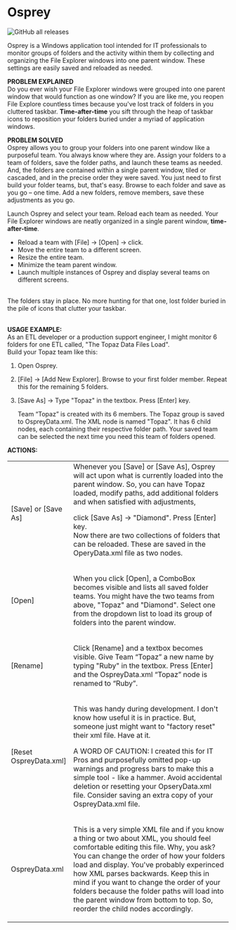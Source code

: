 # Osprey
![GitHub all releases](https://img.shields.io/github/downloads/TheCodeLessTraveled/Osprey-2.0/total?color=green)

<p>Osprey is a Windows application tool intended for IT professionals to monitor groups of folders and the activity within them by collecting and organizing the File Explorer windows into one parent window. These settings are easily saved and reloaded as needed.
 </p>
 <p><b>PROBLEM EXPLAINED</b>
 <br>Do you ever wish your File Explorer windows were grouped into one parent window that would function as one window? If you are like me, you reopen File Explore countless times because you've lost track of folders in you cluttered taskbar. <b>Time-after-time</b> you sift through the heap of taskbar icons to reposition your folders buried under a myriad of application windows.</p>
 <p><b>PROBLEM SOLVED</b>
 <br>Osprey allows you to group your folders into one parent window like a purposeful team. You always know where they are. Assign your folders to a team of folders, save the folder paths, and launch these teams as needed. And, the folders are contained within a single parent window, tiled or cascaded, and in the precise order they were saved. You just need to first build your folder teams, but, that's easy. Browse to each folder and save as you go – one time. Add a new folders, remove members, save these adjustments as you go.
</p>
<p>
Launch Osprey and select your team.  Reload each team as needed. Your File Explorer windows are neatly organized in a single parent window, <b>time-after-time</b>. 
</p>
 
 - Reload a team with [File] -> [Open] -> click. 
 - Move the entire team to a different screen.
 - Resize the entire team.
 - Minimize the team parent window.
 - Launch multiple instances of Osprey and display several teams on different screens.
<br>
The folders stay in place. No more hunting for that one, lost folder buried in the pile of icons that clutter your taskbar. 
<br>
<br>

<b>USAGE EXAMPLE:</b><br>
As an ETL developer or a production support engineer, I might monitor 6 folders for one ETL called, "The Topaz Data Files Load". 
<br>
Build your Topaz team like this:
<br>
1.  Open Osprey. 
2.  [File] -> [Add New Explorer].
            Browse to your first folder member. Repeat this for the remaining 5 folders.

3.  [Save As] -> Type "Topaz" in the textbox.
            Press [Enter] key. 
            <p>Team “Topaz” is created with its 6 members. The Topaz group is saved to 
            OspreyData.xml. The XML node is named "Topaz". It has 6 child nodes, each
            containing their respective folder path. Your saved team can be selected the next time you need this team of folders opened.</p>

<b>ACTIONS:</b><br>      

<table><tr> 
 <td Width="20%">[Save] or [Save As] </td>
 <td Width="80%">  Whenever you [Save] or [Save As], Osprey will act upon what is currently loaded
                   into the parent window. So, you can have Topaz loaded, modify paths, add
                   additional folders and when satisfied with adjustments, <br>
                   <p>click [Save As] -> "Diamond". Press [Enter] key. <br>
                   Now there are two collections of folders that can be 
                   reloaded. These are saved in the OperyData.xml file as two nodes.
                    </p>
</td></tr>
<tr> 
    <td Width="20%">[Open]</td>
    <td Width="80%"> 
        <p>When you click [Open], a ComboBox becomes visible and lists all saved folder 
        teams. You might have the two teams from above, "Topaz" and "Diamond". Select one 
        from the dropdown list to load its group of folders into the parent window.
     </p>
    </td>
  </tr>
<tr>
    <td Width="20%">[Rename]</td> 
    <td Width="80%"> 
     <p>
        Click [Rename] and a textbox becomes visible. Give Team “Topaz” a new name by 
        typing "Ruby" in the textbox. Press [Enter] and the OspreyData.xml “Topaz” node is
        renamed to “Ruby”.
     </p>
    </td>
</tr>
<tr>
    <td Width="20%">[Reset OspreyData.xml] </td>    
    <td Width="80%"> 
     <p>
        This was handy during development. I don't know how useful it is in    
        practice. But, someone just might want to "factory reset" their xml file. 
        Have at it.
     </p>
     <p>A WORD OF CAUTION:  I created this for IT Pros and purposefully omitted pop-up warnings 
        and progress bars to make this a simple tool - like a hammer. Avoid accidental deletion 
        or resetting your OpseryData.xml file. Consider saving an extra copy of your OspreyData.xml file.
     </p>
    </td>
</tr>
<tr>  
    <td Width="20%">OspreyData.xml</td>     
    <td Width="80%"> 
     <p>
        This is a very simple XML file and if you know a thing or two about XML, you should
        feel comfortable editing this file. Why, you ask? You can change the order of how your folders 
        load and display. You've probably experinced how XML parses backwards. Keep this in mind
        if you want to change the order of your folders because the folder paths will load into the parent 
        window from bottom to top. So, reorder the child nodes accordingly.
     </p>
    </td>
</tr>
</Table>
